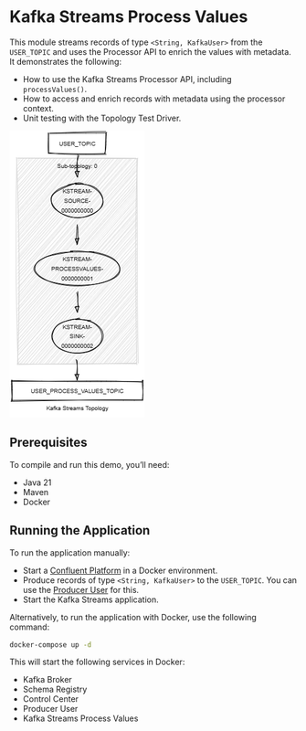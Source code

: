 # Kafka Streams Process Values

This module streams records of type `<String, KafkaUser>` from the `USER_TOPIC` and uses the Processor API to enrich the values with metadata.
It demonstrates the following:

- How to use the Kafka Streams Processor API, including `processValues()`.
- How to access and enrich records with metadata using the processor context.
- Unit testing with the Topology Test Driver.

![topology.png](topology.png)

## Prerequisites

To compile and run this demo, you’ll need:

- Java 21
- Maven
- Docker

## Running the Application

To run the application manually:

- Start a [Confluent Platform](https://docs.confluent.io/platform/current/quickstart/ce-docker-quickstart.html#step-1-download-and-start-cp) in a Docker environment.
- Produce records of type `<String, KafkaUser>` to the `USER_TOPIC`. You can use the [Producer User](../specific-producers/kafka-streams-producer-user) for this.
- Start the Kafka Streams application.

Alternatively, to run the application with Docker, use the following command:

```bash
docker-compose up -d
```

This will start the following services in Docker:

- Kafka Broker
- Schema Registry
- Control Center
- Producer User
- Kafka Streams Process Values

